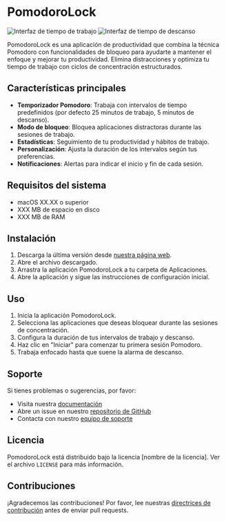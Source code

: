 # PomodoroLock

![Interfaz de tiempo de trabajo](path/to/work_time_interface.png)
![Interfaz de tiempo de descanso](path/to/break_time_interface.png)

PomodoroLock es una aplicación de productividad que combina la técnica Pomodoro con funcionalidades de bloqueo para ayudarte a mantener el enfoque y mejorar tu productividad. Elimina distracciones y optimiza tu tiempo de trabajo con ciclos de concentración estructurados.

## Características principales
- **Temporizador Pomodoro**: Trabaja con intervalos de tiempo predefinidos (por defecto 25 minutos de trabajo, 5 minutos de descanso).
- **Modo de bloqueo**: Bloquea aplicaciones distractoras durante las sesiones de trabajo.
- **Estadísticas**: Seguimiento de tu productividad y hábitos de trabajo.
- **Personalización**: Ajusta la duración de los intervalos según tus preferencias.
- **Notificaciones**: Alertas para indicar el inicio y fin de cada sesión.

## Requisitos del sistema
- macOS XX.XX o superior
- XXX MB de espacio en disco
- XXX MB de RAM

## Instalación
1. Descarga la última versión desde [nuestra página web](https://ejemplo.com).
2. Abre el archivo descargado.
3. Arrastra la aplicación PomodoroLock a tu carpeta de Aplicaciones.
4. Abre la aplicación y sigue las instrucciones de configuración inicial.

## Uso
1. Inicia la aplicación PomodoroLock.
2. Selecciona las aplicaciones que deseas bloquear durante las sesiones de concentración.
3. Configura la duración de tus intervalos de trabajo y descanso.
4. Haz clic en "Iniciar" para comenzar tu primera sesión Pomodoro.
5. Trabaja enfocado hasta que suene la alarma de descanso.

## Soporte
Si tienes problemas o sugerencias, por favor:
- Visita nuestra [documentación](https://ejemplo.com/docs)
- Abre un issue en nuestro [repositorio de GitHub](https://github.com/ejemplo/PomodoroLock)
- Contacta con nuestro [equipo de soporte](mailto:soporte@ejemplo.com)

## Licencia
PomodoroLock está distribuido bajo la licencia [nombre de la licencia]. Ver el archivo `LICENSE` para más información.

## Contribuciones
¡Agradecemos las contribuciones! Por favor, lee nuestras [directrices de contribución](https://ejemplo.com/contribuir) antes de enviar pull requests.
